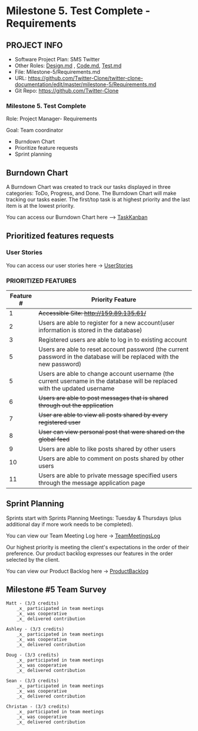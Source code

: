 # Milestone 5. Test Complete - Requirements

## PROJECT INFO

- Software Project Plan: SMS Twitter
- Other Roles: [Design.md](https://github.com/Twitter-Clone/twitter-clone-documentation/blob/master/milestone-5/Design.md) , [Code.md](https://github.com/Twitter-Clone/twitter-clone-documentation/blob/master/milestone-5/Code.md), [Test.md](https://github.com/Twitter-Clone/twitter-clone-documentation/blob/master/milestone-5/Test.md)
- File: Milestone-5/Requirements.md
- URL: https://github.com/Twitter-Clone/twitter-clone-documentation/edit/master/milestone-5/Requirements.md 
- Git Repo: https://github.com/Twitter-Clone

### Milestone 5. Test Complete

Role: Project Manager- Requirements

Goal: Team coordinator

- Burndown Chart
- Prioritize feature requests
- Sprint planning

## Burndown Chart

A Burndown Chart was created to track our tasks displayed in three categories: ToDo, Progress, and Done. The Burndown Chart will make tracking our tasks easier. The first/top task is at highest priority and the last item is at the lowest priority. 

You can access our Burndown Chart here --> [TaskKanban](https://github.com/Twitter-Clone/twitter-clone-documentation/projects/1)

## Prioritized features requests
### User Stories

You can access our user stories here -> [UserStories](https://github.com/Twitter-Clone/twitter-clone-documentation/blob/master/UserStories.md)

### PRIORITIZED FEATURES

| Feature # | Priority Feature |
| --------------- |---------------------|
|  1 | ~~Accessible Site: http://159.89.135.61/~~|
|  2 | Users are able to register for a new account(user information is stored in the database) |
|  3 | Registered users are able to log in to existing account |
|  5 | Users are able to reset account password (the current password in the database will be replaced with the new password) |
|  5 | Users are able to change account username (the current username in the database will be replaced with the updated username |
|  6 | ~~Users are able to post messages that is shared through out the application~~ |
|  7 | ~~User are able to view all posts shared by every registered user~~ |
|  8 | ~~User can view personal post that were shared on the global feed~~ |
|  9 | Users are able to like posts shared by other users |
|  10 | Users are able to comment on posts shared by other users |
|  11 | Users are able to private message specified users through the message application page |


## Sprint Planning

  Sprints start with Sprints Planning Meetings: Tuesday & Thursdays (plus additional day if more work needs to be completed).
    
  You can view our Team Meeting Log here -> [TeamMeetingsLog](https://github.com/Twitter-Clone/twitter-clone-documentation/blob/master/TeamMeeting.md)
    
  Our highest priority is meeting the client's expectations in the order of their preference. Our product backlog expresses our features in the order selected by the client.
    
  You can view our Product Backlog here -> [ProductBacklog](https://github.com/Twitter-Clone/twitter-clone-documentation/blob/master/milestone-2/product%20backlog%20pic.png)



## Milestone #5 Team Survey

```
Matt - (3/3 credits)
    _x_ participated in team meetings
    _x_ was cooperative
    _x_ delivered contribution
    
Ashley - (3/3 credits)
    _x_ participated in team meetings
    _x_ was cooperative
    _x_ delivered contribution
    
Doug - (3/3 credits)
    _x_ participated in team meetings
    _x_ was cooperative
    _x_ delivered contribution

Sean - (3/3 credits)
    _x_ participated in team meetings
    _x_ was cooperative
    _x_ delivered contribution
    
Christan - (3/3 credits)
    _x_ participated in team meetings
    _x_ was cooperative
    _x_ delivered contribution
```
